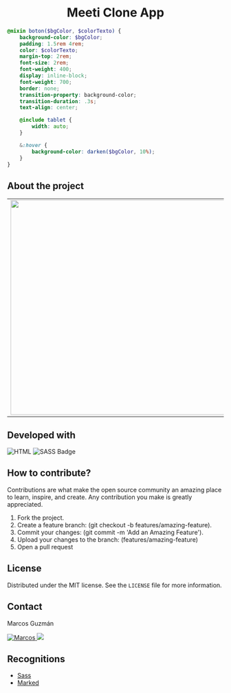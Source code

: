 <h1 align="center">Meeti Clone App</h1>

```scss
@mixin boton($bgColor, $colorTexto) {
    background-color: $bgColor;
    padding: 1.5rem 4rem;
    color: $colorTexto;
    margin-top: 2rem;
    font-size: 2rem;
    font-weight: 400;
    display: inline-block;
    font-weight: 700;
    border: none;
    transition-property: background-color;
    transition-duration: .3s;
    text-align: center;

    @include tablet {
        width: auto;
    }

    &:hover {
        background-color: darken($bgColor, 10%);
    }
}

```

## About the project

<table width="100%">
    <tbody width="100%">
        <tr>
            <td rowspan=5 align="rigth">
                <img src="https://github.com/marcosguz/escuela-cocina/assets/75583218/1f0841e1-cf2d-4693-9c93-20e36f482302" width="500px">
            </td>
        </tr>
        <tr>
            <td align="justify">This web application is developed for educational purposes to implement code preprocessor. It is quite simple to use: you just have to choose the cooking course that you like the most and its information will be displayed.</td>
        </tr>
        <tr>
            <td align="justify">
				<a href="https://escuela-cocina-app.netlify.app/">Escuela de Cocina App</a>
			</td>
        </tr>
    </tbody>
</table>

## Developed with
![HTML](https://img.shields.io/badge/HTML5-E34F26?style=for-the-badge&logo=html5&logoColor=white)
![SASS Badge](https://img.shields.io/badge/Sass-CC6699?style=for-the-badge&logo=sass&logoColor=white)

## How to contribute?
Contributions are what make the open source community an amazing place to learn, inspire, and create. Any contribution you make is greatly appreciated.

1. Fork the project.
2. Create a feature branch: (git checkout -b features/amazing-feature).
3. Commit your changes: (git commit -m 'Add an Amazing Feature').
4. Upload your changes to the branch: (features/amazing-feature)
5. Open a pull request

## License
Distributed under the MIT license. See the `LICENSE` file for more information.

## Contact
Marcos Guzmán

<a href="https://www.linkedin.com/in/marcos-guzman-nazareno" target="blank">
      <img src="https://img.shields.io/badge/LinkedIn-0077B5?style=for-the-badge&logo=linkedin&logoColor=white" alt="Marcos"/>
</a>
<a href="https://twitter.com/marccosgz" target="blank">
      <img src="https://img.shields.io/badge/Twitter-1DA1F2?style=for-the-badge&logo=twitter&logoColor=white" />
</a>

## Recognitions
- [Sass](https://github.com/sass/sass)
- [Marked](https://marked.js.org/)
